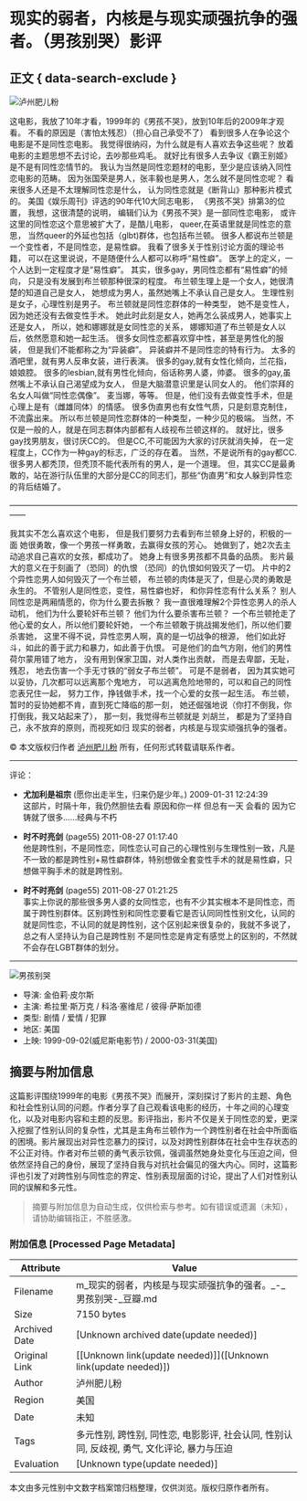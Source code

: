 # 现实的弱者，内核是与现实顽强抗争的强者。（男孩别哭）影评

## 正文 { data-search-exclude }


![泸州肥儿粉](https://img9.doubanio.com/icon/u1757575-16.jpg)

这电影，我放了10年才看，1999年的《男孩不哭》，放到10年后的2009年才观看。 不看的原因是（害怕太残忍）（担心自己承受不了） 看到很多人在争论这个电影是不是同性恋电影。 我觉得很纳闷，为什么就是有人喜欢去争这些呢？ 放着电影的主题思想不去讨论，去吵那些鸡毛。 就好比有很多人去争议《霸王别姬》是不是有同性恋情节的。 我认为当然是同性恋题材的电影，至少是应该纳入同性恋电影的范畴。 因为张国荣是男人，张丰毅也是男人，怎么就不是同性恋呢？ 看来很多人还是不太理解同性恋是什么， 认为同性恋就是《断背山》那种影片模式的。 美国《娱乐周刊》评选的90年代10大同志电影， 《男孩不哭》排第3的位置， 我想，这很清楚的说明， 编辑们认为《男孩不哭》是一部同性恋电影， 或许这里的同性恋这个意思被扩大了，是酷儿电影， queer,在英语里就是同性恋的意思， 当然queer的外延也包括（glbt)群体，也包括布兰顿。 很多人都说布兰顿是一个变性者，不是同性恋，是易性癖。 我看了很多关于性别讨论方面的理论书籍， 可以在这里说说，不是随便什么人都可以称呼“易性癖”。 医学上的定义，一个人达到一定程度才是“易性癖”。 其实，很多gay，男同性恋都有“易性癖”的倾向， 只是没有发展到布兰顿那种很深的程度。 布兰顿生理上是一个女人，她很清楚的知道自己是女人， 她想成为男人，虽然她嘴上不承认自己是女人。 生理性别是女子，心理性别是男子。 布兰顿就是同性恋群体的一种类型， 她不是变性人，因为她还没有去做变性手术。 她此时此刻是女人，她再怎么装成男人，她事实上还是女人， 所以，她和娜娜就是女同性恋的关系， 娜娜知道了布兰顿是女人以后，依然愿意和她一起生活。 很多女同性恋都喜欢穿中性，甚至是男性化的服装， 但是我们不能都称之为“异装癖”。 异装癖并不是同性恋的特有行为。 太多的酒吧里，就有男人反串女装，进行表演。 很多的gay,就有女性化倾向，兰花指，娘娘腔。 很多的lesbian,就有男性化倾向，俗话称男人婆，帅婆。 很多的gay,虽然嘴上不承认自己渴望成为女人， 但是大脑潜意识里是认同女人的。 他们崇拜的名女人叫做“同性恋偶像”。 麦当娜，等等。 但是，他们没有去做变性手术，但是心理上是有（雌雄同体）的情感。 很多伪直男也有女性气质，只是刻意克制住，不流露出来。 所以布兰顿是同性恋群体的一种类型，一种少见的极端。 当然，不仅是一般的人，就是在同志群体内部都有人歧视布兰顿这样的。 就好比，很多gay找男朋友，很讨厌CC的。 但是CC,不可能因为大家的讨厌就消失掉， 在一定程度上，CC作为一种gay的标志，广泛的存在着。 当然，不是说所有的gay都CC. 很多男人都秃顶，但秃顶不能代表所有的男人，是一个道理。 但，其实CC是最勇敢的，站在游行队伍里的大部分是CC的同志们，那些“伪直男”和女人躲到异性恋的背后结婚了。

——————————————————————————————————————

我其实不怎么喜欢这个电影， 但是我们要努力去看到布兰顿身上好的，积极的一面 她很勇敢，像一个男孩一样勇敢，去赢得女孩的芳心。 她做到了，她2次去主动追求自己喜欢的女孩，都成功了。 她身上有很多男孩都不具备的品质。 影片最大的意义在于刻画了（恐同）的仇恨 （恐同）的仇恨如何毁灭了一切。 片中的2个异性恋男人如何毁灭了一个布兰顿， 布兰顿的肉体是灭了，但是心灵的勇敢是永生的。 不管别人是同性恋，变性，易性癖也好， 和你异性恋有什么关系？ 别人同性恋是两厢情愿的，你为什么要去拆散？ 我一直很难理解2个异性恋男人的杀人动机， 他们为什么要轮奸布兰顿？ 他们为什么要杀害布兰顿？ 一个布兰顿抢走了他心爱的女人，所以他们要轮奸她， 一个布兰顿敢于挑战揭发他们，所以他们要杀害她， 这里不得不说，异性恋男人啊，真的是一切战争的根源， 他们如此好斗，如此的善于武力和暴力，如此善于仇恨。 可是他们的血气方刚，他们的男性荷尔蒙用错了地方， 没有用到保家卫国，对人类作出贡献， 而是去卑鄙，无耻，残忍， 地去伤害一个手无寸铁的“弱女子布兰顿”。 可是不是弱者， 因为其实她可以妥协，几次都可以远离那个鬼地方， 可以逃离危险地带的，可以和自己的同性恋表兄住一起， 努力工作，挣钱做手术，找一个心爱的女孩一起生活。 布兰顿，暂时的妥协她都不肯，直到死亡降临的那一刻， 她还倔强地说（你打不倒我，你打倒我，我又站起来了）， 那一刻，我觉得布兰顿就是 刘胡兰， 都是为了坚持自己，永不放弃的原则，而视死如归 现实的弱者，内核是与现实顽强抗争的强者。

© 本文版权归作者 [泸州肥儿粉](https://www.douban.com/people/1757575/) 所有，任何形式转载请联系作者。

--- 

评论：

- **尤加利是祖宗** (愿你出走半生，归来仍是少年。) 2009-01-31 12:24:39  
  这部片，时隔十年，我仍然胆怯去看 原因和你一样 但总有一天 会看的 因为它铸就了很多……经典与不朽

- **时不时亮剑** (page55) 2011-08-27 01:17:40  
  他是跨性别，不是同性恋，同性恋认可自己的心理性别与生理性别一致，凡是不一致的都是跨性别+易性癖群体，特别想做全套变性手术的就是易性癖，只想做平胸手术的就是跨性别。

- **时不时亮剑** (page55) 2011-08-27 01:21:25  
  事实上你说的那些很多男人婆的女同性恋，也有不少其实根本不是同性恋，而属于跨性别群体。区别跨性别和同性恋要看它是否认同同性性别文化，认同的就是同性恋，不认同的就是跨性别，这个区别起来很复杂的，我就不多说了，总之有人坚持认为自己是跨性别 不是同性恋是肯定有感觉上的区别的，不然就不会存在LGBT群体的划分。

--- 

![男孩别哭](https://img9.doubanio.com/view/photo/s_ratio_poster/public/p2167014595.webp)

- 导演: 金伯莉·皮尔斯
- 主演: 希拉里·斯万克 / 科洛·塞维尼 / 彼得·萨斯加德
- 类型: 剧情 / 爱情 / 犯罪
- 地区: 美国
- 上映: 1999-09-02(威尼斯电影节) / 2000-03-31(美国)
<!-- tcd_original_link https://m.douban.com/movie/review/1641349/ -->


## 摘要与附加信息

<!-- tcd_abstract -->
这篇影评围绕1999年的电影《男孩不哭》而展开，深刻探讨了影片的主题、角色和社会性别认同的问题。作者分享了自己观看该电影的经历，十年之间的心理变化，以及对电影内容和主题的反思。影评指出，影片不仅是关于同性恋的爱，更深入挖掘了性别认同的复杂性，尤其是主角布兰顿作为一个跨性别者在社会中所面临的困境。影片展现出对异性恋暴力的探讨，以及对跨性别群体在社会中生存状态的不公正对待。作者对布兰顿的勇气表示钦佩，强调虽然她身处变化与压迫之间，但依然坚持自己的身份，展现了坚持自我与对抗社会偏见的强大内心。同时，这篇影评也引发了对跨性别与同性恋的界定、性别表现层面的讨论，提出了人们对性别认同的误解和多元性。
<!-- tcd_abstract_end -->

> 摘要与附加信息为自动生成，仅供检索与参考。如有错误或遗漏（未知），请协助编辑指正，不胜感激。

### 附加信息 [Processed Page Metadata]

| Attribute       | Value                                  |
|-----------------|----------------------------------------|
| Filename        | m_现实的弱者，内核是与现实顽强抗争的强者。_-_男孩别哭-_豆瓣.md                             |
| Size            | 7150 bytes                           |
| Archived Date   | [Unknown archived date(update needed)]                             |
| Original Link   | [[Unknown link(update needed)]]([Unknown link(update needed)])                       |
| Author          | 泸州肥儿粉                               |
| Region          | 美国                               |
| Date            | 未知                                 |
| Tags            | 多元性别, 跨性别, 同性恋, 电影影评, 社会认同, 性别认同, 反歧视, 勇气, 文化评论, 暴力与压迫                                 |
| Evaluation            | [Unknown type(update needed)]                                 |
<!-- tcd_table_end -->

本文由多元性别中文数字档案馆归档整理，仅供浏览。版权归原作者所有。
